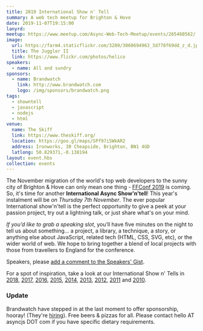 ```yaml
---
title: 2019 International Show n' Tell
summary: A web tech meetup for Brighton & Hove
date: 2019-11-07T19:15:00
lanyrd:
meetup: https://www.meetup.com/Async-Web-Tech-Meetup/events/265460562/
image:
  url: https://farm4.staticflickr.com/3289/3060694963_3d778f69dd_z_d.jpg
  title: The Juggler II
  link: https://www.flickr.com/photos/helico
speakers:
  - name: All and sundry
sponsors:
  - name: Brandwatch
    link: http://www.brandwatch.com
    logo: /img/sponsors/brandwatch.png
tags:
  - showntell
  - javascript
  - nodejs
  - html
venue:
  name: The Skiff
  link: https://www.theskiff.org/
  location: https://goo.gl/maps/SPf97i5WkAR2
  address: Ironworks, 30 Cheapside, Brighton, BN1 4GD
  latlong: 50.829371,-0.138194
layout: event.hbs
collection: events
---
```


The November migration of the world's top web developers to the sunny city of Brighton &amp; Hove can only mean one thing - [FFConf 2019][ff] is coming. So, it's time for another **International Async Show'n'tell**! This year's instalment will be _on Thursday 7th November_. The ever popular International show'n'tell is the perfect opportunity to give a peek at your passion project, try out a lightning talk, or just share what's on your mind.

_If you’d like to grab a speaking slot_, you’ll have five minutes on the night to tell us about something… a project, a library, a technique, a story, or anything else about JavaScript, related tech (HTML, CSS, SVG, etc), or the wider world of web. We hope to bring together a blend of local projects with those from travellers to England for the conference.

Speakers, please <a data-gist href="https://gist.github.com/orangespaceman/196f4e37b2dcd5bee37fe1367bbf2896">add a comment to the Speakers' Gist</a>.

For a spot of inspiration, take a look at our International Show n' Tells in [2018][showntell-2018], [2017][showntell-2017], [2016][showntell-2016], [2015][showntell-2015], [2014][showntell-2014], [2013][showntell-2013], [2012][showntell-2012], [2011][showntell-2011] and [2010][showntell-2010].

### Update

Brandwatch have stepped in at the last moment to offer sponsorship, hooray! (They're [hiring](http://jobs.jobvite.com/careers/brandwatch/job/oZisbfwE?__jvst=Career+Site)). Free beers & pizzas for all. Please contact hello AT asyncjs DOT com if you have specific dietary requirements.

[ff]: http://2019.ffconf.org/
[async]: http://asyncjs.com
[showntell-2010]: http://asyncjs.com/showntell3/
[showntell-2011]: http://asyncjs.com/international2011/
[showntell-2012]: http://asyncjs.com/showntell-2012/
[showntell-2013]: http://asyncjs.com/showntell-2013/
[showntell-2014]: http://asyncjs.com/showntell-2014/
[showntell-2015]: http://asyncjs.com/showntell-2015/
[showntell-2016]: https://asyncjs.com/international-show-n-tell-2016/
[showntell-2017]: https://asyncjs.com/international-show-n-tell-2017/
[showntell-2018]: https://asyncjs.com/international-show-n-tell-2018/

